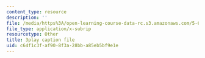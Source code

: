 ```yaml
---
content_type: resource
description: ''
file: /media/https%3A/open-learning-course-data-rc.s3.amazonaws.com/5-60-thermodynamics-kinetics-spring-2008/c64f1c3faf908f3a28bba85eb5bf9e1e_srjNMMtPATo.srt
file_type: application/x-subrip
resourcetype: Other
title: 3play caption file
uid: c64f1c3f-af90-8f3a-28bb-a85eb5bf9e1e
---
```

